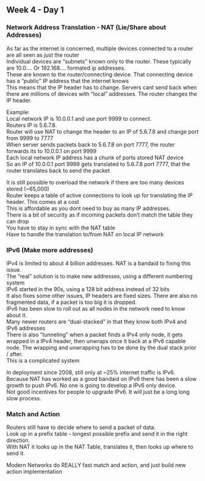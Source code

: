 ## Week 4 - Day 1
### Network Address Translation - NAT  (Lie/Share about Addresses)
As far as the internet is concerned, multiple devices connected to a router are all seen as just the router  
Individual devices are “subnets” known only to the router. These typically are 10.0…. Or 192.168…. formated ip addresses.  
These are known to the router/connecting device. That connecting device has a “public” IP address that the internet knows  
This means that the IP header has to change. Servers cant send back when there are millions of devices with “local” addresses. The router changes the IP header.  

Example:  
Local network IP is 10.0.0.1 and use port 9999 to connect.  
Routers IP is 5.6.7.8.  
Router will use NAT to change the header to an IP of 5.6.7.8 and change port from 9999 to 7777  
When server sends packets back to 5.6.7.8 on port 7777, the router forwards its to 10.0.0.1 on port 9999  
Each local network IP address has a chunk of ports stored NAT device  
So an IP of 10.0.0.1 port 9999 gets translated to 5.6.7.8 port 7777, that the router translates back to send the packet 

It is still possible to overload the network if there are too many devices stored (~65,000)  
Router keeps a table of active connections to look up for translating the IP header. This comes at a cost  
This is affordable as you dont need to buy as many IP addresses.  
There is a bit of security as if incoming packets don’t match the table they can drop  
You have to stay in sync with the NAT table  
Have to handle the translation to/from NAT on local IP network

### IPv6 (Make more addresses)
IPv4 is limited to about 4 billion addresses. NAT is a bandaid to fixing this issue.  
The “real” solution is to make new addresses, using a different numbering system  
IPv6 started in the 90s, using a 128 bit address instead of 32 bits  
It also fixes some other issues, IP headers are fixed sizes. There are also no fragmented data, if a packet is too big it is dropped.   
IPv6 has been slow to roll out as all nodes in the network need to know about it.  
Many newer routers are “dual-stacked” in that they know both IPv4 and IPv6 addresses  
There is also “tunneling” when a packet finds a IPv4 only node, it gets wrapped in a IPv4 header, then unwraps once it back at a IPv6 capable node. The wrapping and unwrapping has to be done by the dual stack prior / after.  
This is a complicated system

In deployment since 2008, still only at ~25% internet traffic is IPv6.  
Because NAT has worked as a good bandaid on IPv6 there has been a slow growth to push IPv6. No one is going to develop a IPv6 only device.   
Not good incentives for people to upgrade IPv6. It will just be a long long slow process. 

### Match and Action
Routers still have to decide where to send a packet of data.  
Look up in a prefix table - longest possible prefix and send it in the right direction.  
With NAT it looks up in the NAT Table, translates it, then looks up where to send it. 

Modern Networks do REALLY fast match and action, and just build new action implementation